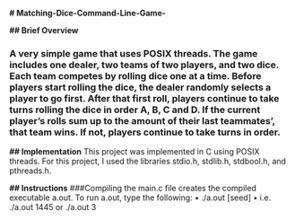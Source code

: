 **# Matching-Dice-Command-Line-Game-**

**## Brief Overview**
### A very simple game that uses POSIX threads. The game includes one dealer, two teams of two players, and two dice. Each team competes by rolling dice one at a time. Before players start rolling the dice, the dealer randomly selects a player to go first. After that first roll, players continue to take turns rolling the dice in order A, B, C and D. If the current player’s rolls sum up to the amount of their last teammates’, that team wins. If not, players continue to take turns in order.

**## Implementation**
This project was implemented in C using POSIX threads.
For this project, I used the libraries stdio.h, stdlib.h, stdbool.h, and pthreads.h.

**## Instructions**
###Compiling the main.c file creates the compiled executable a.out. To run a.out, type the following: • ./a.out [seed]
• i.e. ./a.out 1445 or ./a.out 3